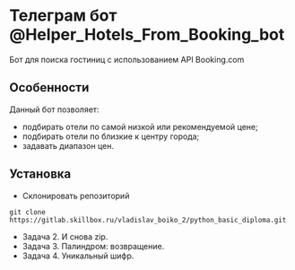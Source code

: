 # Телеграм бот @Helper_Hotels_From_Booking_bot

Бот для поиска гостиниц с использованием API Booking.com

## Особенности

Данный бот позволяет:
* подбирать отели по самой низкой или рекомендуемой цене;
* подбирать отели по близкие к центру города;  
* задавать диапазон цен.

## Установка 
- Склонировать репозиторий
  
```git
git clone https://gitlab.skillbox.ru/vladislav_boiko_2/python_basic_diploma.git
```

- Задача 2. И снова zip.
- Задача 3. Палиндром: возвращение.
- Задача 4. Уникальный шифр.

